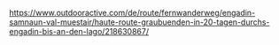 https://www.outdooractive.com/de/route/fernwanderweg/engadin-samnaun-val-muestair/haute-route-graubuenden-in-20-tagen-durchs-engadin-bis-an-den-lago/218630867/